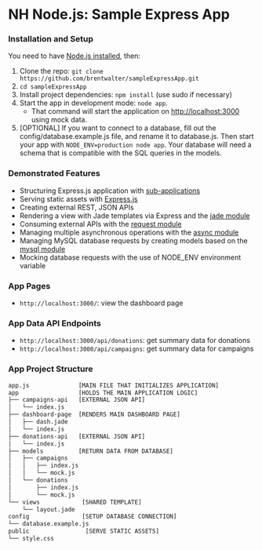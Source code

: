 NH Node.js: Sample Express App
=========



### Installation and Setup
You need to have [Node.js installed](http://nodejs.org), then:

1. Clone the repo: `git clone https://github.com/brentwalter/sampleExpressApp.git`
2. `cd sampleExpressApp`
3. Install project dependencies: `npm install` (use sudo if necessary)
4. Start the app in development mode: `node app`. 
    - That command will start the application on [http://localhost:3000](http://localhost:3000) using mock data.
5. [OPTIONAL] If you want to connect to a database, fill out the config/database.example.js file, and rename it to database.js. Then start your app with `NODE_ENV=production node app`. Your database will need a schema that is compatible with the SQL queries in the models.

### Demonstrated Features
- Structuring Express.js application with [sub-applications](http://vimeo.com/56166857)
- Serving static assets with [Express.js](http://expressjs.com)
- Creating external REST, JSON APIs
- Rendering a view with Jade templates via Express and the [jade module](https://www.npmjs.org/package/jade)
- Consuming external APIs with the [request module](https://www.npmjs.org/package/request)
- Managing multiple asynchronous operations with the [async module](https://www.npmjs.org/package/async)
- Managing MySQL database requests by creating models based on the [mysql module](https://www.npmjs.org/package/mysql)
- Mocking database requests with the use of NODE_ENV environment variable

### App Pages
- `http://localhost:3000/`: view the dashboard page

### App Data API Endpoints
- `http://localhost:3000/api/donations`: get summary data for donations
- `http://localhost:3000/api/campaigns`: get summary data for campaigns

### App Project Structure
````bash
app.js              [MAIN FILE THAT INITIALIZES APPLICATION]
app                 [HOLDS THE MAIN APPLICATION LOGIC]
├── campaigns-api   [EXTERNAL JSON API]
│   └── index.js
├── dashboard-page  [RENDERS MAIN DASHBOARD PAGE]
│   ├── dash.jade
│   └── index.js
├── donations-api   [EXTERNAL JSON API]
│   └── index.js
├── models          [RETURN DATA FROM DATABASE]
│   ├── campaigns
│   │   ├── index.js
│   │   └── mock.js
│   └── donations
│       ├── index.js
│       └── mock.js
└── views            [SHARED TEMPLATE]
    └── layout.jade
config               [SETUP DATABASE CONNECTION]
└── database.example.js
public                [SERVE STATIC ASSETS]
└── style.css
````
